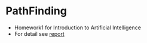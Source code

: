 # PathFinding

- Homework1 for Introduction to Artificial Intelligence
- For detail see [report](https://github.com/squareone0405/PathFinding/blob/master/report.pdf)
